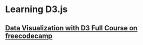 # Learning D3.js

## [Data Visualization with D3 Full Course on freecodecamp](https://www.youtube.com/watch?v=xkBheRZTkaw)
